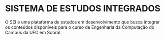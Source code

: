 # SISTEMA DE ESTUDOS INTEGRADOS

O SEI é uma plataforma de estudos em desenvolvimento que busca integrar os conteúdos disponíveis para o curso de Engenharia da Computação do Campus da UFC em Sobral.
